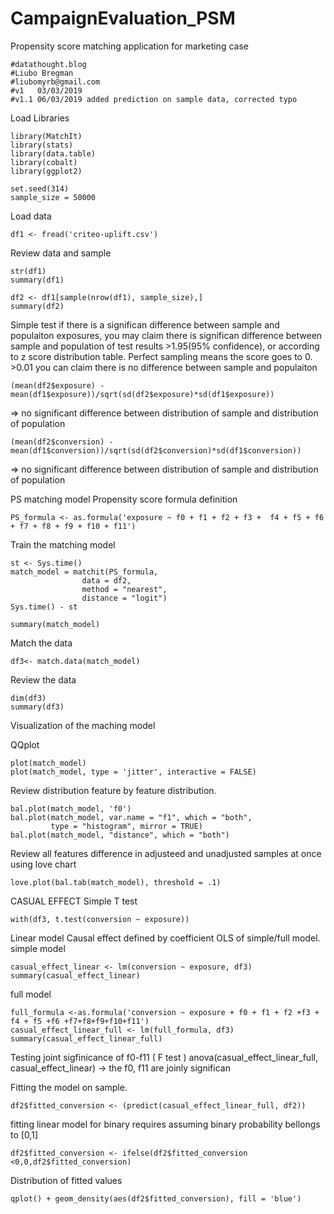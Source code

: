 # CampaignEvaluation_PSM
Propensity score matching application for marketing case

```
#datathought.blog
#Liubo Bregman 
#liubomyrb@gmail.com
#v1   03/03/2019
#v1.1 06/03/2019 added prediction on sample data, corrected typo
```
Load Libraries
```
library(MatchIt)
library(stats)
library(data.table)
library(cobalt)
library(ggplot2)
```
```
set.seed(314)
sample_size = 50000
```

Load data 
```
df1 <- fread('criteo-uplift.csv')
```

Review data and sample
```
str(df1)
summary(df1)

df2 <- df1[sample(nrow(df1), sample_size),]
summary(df2)
```

Simple test if there is a significan difference between sample and populaiton exposures, you may claim there is significan difference between sample and population of test results >1.95(95% confidence), or according to z score distribution table. Perfect sampling means the score goes to 0. >0.01 you can claim there is no difference between sample and populaiton 
```
(mean(df2$exposure) - mean(df1$exposure))/sqrt(sd(df2$exposure)*sd(df1$exposure))
```
=> no significant difference between distribution of sample and distribution of population
```
(mean(df2$conversion) - mean(df1$conversion))/sqrt(sd(df2$conversion)*sd(df1$conversion))
```
=> no significant difference between distribution of sample and distribution of population


PS matching model 
Propensity score formula definition
```
PS_formula <- as.formula('exposure ~ f0 + f1 + f2 + f3 +  f4 + f5 + f6 + f7 + f8 + f9 + f10 + f11')
```
Train the matching model 
```
st <- Sys.time()
match_model = matchit(PS_formula,
                data = df2, 
                method = "nearest",  
                distance = "logit")
Sys.time() - st

summary(match_model)
```
Match the data 
```
df3<- match.data(match_model)
```
Review the data 
```
dim(df3)
summary(df3)
```
Visualization of the maching model 

QQplot
```
plot(match_model)
plot(match_model, type = 'jitter', interactive = FALSE)

```
Review distribution feature by feature distribution.
```
bal.plot(match_model, 'f0')
bal.plot(match_model, var.name = "f1", which = "both",
         type = "histogram", mirror = TRUE)
bal.plot(match_model, "distance", which = "both")
```

Review all features difference in adjusteed and unadjusted samples at once using love chart 
```
love.plot(bal.tab(match_model), threshold = .1)
```

CASUAL EFFECT 
Simple T test
```
with(df3, t.test(conversion ~ exposure))
```
Linear model 
Causal effect defined by coefficient OLS of simple/full model.
simple model 
```
casual_effect_linear <- lm(conversion ~ exposure, df3)
summary(casual_effect_linear)
```
full model 
```
full_formula <-as.formula('conversion ~ exposure + f0 + f1 + f2 +f3 + f4 + f5 +f6 +f7+f8+f9+f10+f11')
casual_effect_linear_full <- lm(full_formula, df3)
summary(casual_effect_linear_full)
```
Testing joint sigfinicance of f0-f11 ( F test )
anova(casual_effect_linear_full, casual_effect_linear)
-> the f0, f11 are joinly significan 

Fitting the model on sample. 
```
df2$fitted_conversion <- (predict(casual_effect_linear_full, df2))
```
fitting linear model for binary requires assuming binary probability bellongs to [0,1]
```
df2$fitted_conversion <- ifelse(df2$fitted_conversion <0,0,df2$fitted_conversion) 
```
Distribution of fitted values
```
qplot() + geom_density(aes(df2$fitted_conversion), fill = 'blue')
```
